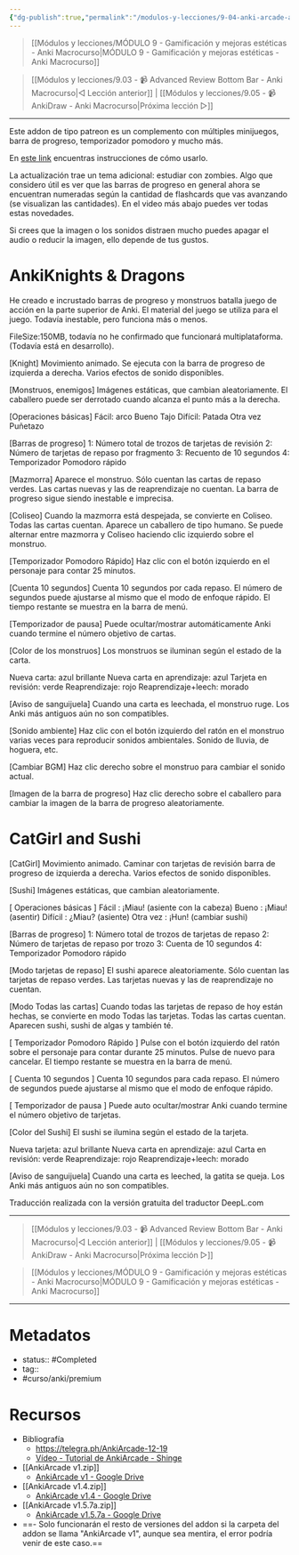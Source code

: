 ```yaml
---
{"dg-publish":true,"permalink":"/modulos-y-lecciones/9-04-anki-arcade-anki-macrocurso/","noteIcon":"","updated":"2024-05-22T20:01:01.779+02:00"}
---
```



> [[Módulos y lecciones/MÓDULO 9 - Gamificación y mejoras estéticas - Anki Macrocurso\|MÓDULO 9 - Gamificación y mejoras estéticas - Anki Macrocurso]]

> [[Módulos y lecciones/9.03 - 📹 Advanced Review Bottom Bar - Anki Macrocurso\|◁ Lección anterior]] | [[Módulos y lecciones/9.05 - 📹 AnkiDraw - Anki Macrocurso\|Próxima lección ▷]]

---

Este addon de tipo patreon es un complemento con múltiples minijuegos, barra de progreso, temporizador pomodoro y mucho más. 

En [este link](https://telegra.ph/AnkiArcade-12-19) encuentras instrucciones de cómo usarlo.

La actualización trae un tema adicional: estudiar con zombies. Algo que considero útil es ver que las barras de progreso en general ahora se encuentran numeradas según la cantidad de flashcards que vas avanzando (se visualizan las cantidades). En el video más abajo puedes ver todas estas novedades.

Si crees que la imagen o los sonidos distraen mucho puedes apagar el audio o reducir la imagen, ello depende de tus gustos.

# AnkiKnights & Dragons
He creado e incrustado barras de progreso y monstruos batalla juego de acción en la parte superior de Anki. El material del juego se utiliza para el juego. Todavía inestable, pero funciona más o menos.

FileSize:150MB, todavía no he confirmado que funcionará multiplataforma. (Todavía está en desarrollo).

[Knight]
Movimiento animado. Se ejecuta con la barra de progreso de izquierda a derecha. Varios efectos de sonido disponibles.

[Monstruos, enemigos]
Imágenes estáticas, que cambian aleatoriamente. El caballero puede ser derrotado cuando alcanza el punto más a la derecha.

[Operaciones básicas]
Fácil: arco
Bueno Tajo
Difícil: Patada
Otra vez Puñetazo

[Barras de progreso]
1: Número total de trozos de tarjetas de revisión
2: Número de tarjetas de repaso por fragmento
3: Recuento de 10 segundos
4: Temporizador Pomodoro rápido

[Mazmorra]
Aparece el monstruo. Sólo cuentan las cartas de repaso verdes. Las cartas nuevas y las de reaprendizaje no cuentan. La barra de progreso sigue siendo inestable e imprecisa.

[Coliseo]
Cuando la mazmorra está despejada, se convierte en Coliseo. Todas las cartas cuentan. Aparece un caballero de tipo humano. Se puede alternar entre mazmorra y Coliseo haciendo clic izquierdo sobre el monstruo.

[Temporizador Pomodoro Rápido]
Haz clic con el botón izquierdo en el personaje para contar 25 minutos.

[Cuenta 10 segundos]
Cuenta 10 segundos por cada repaso. El número de segundos puede ajustarse al mismo que el modo de enfoque rápido. El tiempo restante se muestra en la barra de menú.

[Temporizador de pausa]
Puede ocultar/mostrar automáticamente Anki cuando termine el número objetivo de cartas.

[Color de los monstruos]
Los monstruos se iluminan según el estado de la carta.

Nueva carta: azul brillante
Nueva carta en aprendizaje: azul
Tarjeta en revisión: verde
Reaprendizaje: rojo
Reaprendizaje+leech: morado

[Aviso de sanguijuela]
Cuando una carta es leechada, el monstruo ruge. Los Anki más antiguos aún no son compatibles.

[Sonido ambiente]
Haz clic con el botón izquierdo del ratón en el monstruo varias veces para reproducir sonidos ambientales. Sonido de lluvia, de hoguera, etc.

[Cambiar BGM]
Haz clic derecho sobre el monstruo para cambiar el sonido actual.

[Imagen de la barra de progreso]
Haz clic derecho sobre el caballero para cambiar la imagen de la barra de progreso aleatoriamente.

# CatGirl and Sushi
[CatGirl]
Movimiento animado. Caminar con tarjetas de revisión barra de progreso de izquierda a derecha. Varios efectos de sonido disponibles.

[Sushi]
Imágenes estáticas, que cambian aleatoriamente. 

[ Operaciones básicas ]
Fácil : ¡Miau! (asiente con la cabeza)
Bueno : ¡Miau! (asentir)
Difícil : ¿Miau? (asiente)
Otra vez : ¡Hun! (cambiar sushi)

[Barras de progreso]
1: Número total de trozos de tarjetas de repaso
2: Número de tarjetas de repaso por trozo
3: Cuenta de 10 segundos
4: Temporizador Pomodoro rápido

[Modo tarjetas de repaso]
El sushi aparece aleatoriamente. Sólo cuentan las tarjetas de repaso verdes. Las tarjetas nuevas y las de reaprendizaje no cuentan. 

[Modo Todas las cartas]
Cuando todas las tarjetas de repaso de hoy están hechas, se convierte en modo Todas las tarjetas. Todas las cartas cuentan. Aparecen sushi, sushi de algas y también té.

[ Temporizador Pomodoro Rápido ]
Pulse con el botón izquierdo del ratón sobre el personaje para contar durante 25 minutos. Pulse de nuevo para cancelar. El tiempo restante se muestra en la barra de menú.

[ Cuenta 10 segundos ]
Cuenta 10 segundos para cada repaso. El número de segundos puede ajustarse al mismo que el modo de enfoque rápido. 

[ Temporizador de pausa ]
Puede auto ocultar/mostrar Anki cuando termine el número objetivo de tarjetas. 

[Color del Sushi]
El sushi se ilumina según el estado de la tarjeta.

Nueva tarjeta: azul brillante
Nueva carta en aprendizaje: azul
Carta en revisión: verde
Reaprendizaje: rojo
Reaprendizaje+leech: morado

[Aviso de sanguijuela]
Cuando una carta es leeched, la gatita se queja. Los Anki más antiguos aún no son compatibles.


Traducción realizada con la versión gratuita del traductor DeepL.com


---

> [[Módulos y lecciones/9.03 - 📹 Advanced Review Bottom Bar - Anki Macrocurso\|◁ Lección anterior]] | [[Módulos y lecciones/9.05 - 📹 AnkiDraw - Anki Macrocurso\|Próxima lección ▷]]

> [[Módulos y lecciones/MÓDULO 9 - Gamificación y mejoras estéticas - Anki Macrocurso\|MÓDULO 9 - Gamificación y mejoras estéticas - Anki Macrocurso]]

---
# Metadatos
- status:: #Completed 
- tag:: 
- #curso/anki/premium

# Recursos
- Bibliografía
	- https://telegra.ph/AnkiArcade-12-19
	- [Vídeo - Tutorial de AnkiArcade - Shinge](https://youtu.be/twJ6PRkbEUE)
- [[AnkiArcade v1.zip]]
	- [AnkiArcade v1 - Google Drive](https://drive.google.com/file/d/1q0WSq0OEa34G8MCWFkKkSY7bojdhbJBU/view?usp=drive_link)
- [[AnkiArcade v1.4.zip]]
	- [AnkiArcade v1.4 - Google Drive](https://drive.google.com/file/d/1sXSdh4VhzAx6E-7mmYOlhQSmb22Rgnel/view?usp=drive_link)
- [[AnkiArcade v1.5.7a.zip]]
	- [AnkiArcade v1.5.7a - Google Drive](https://drive.google.com/file/d/1iD-5p83bdpdJ1vmgchyzotY8OqALcs-e/view?usp=drive_link)
- ==- Solo funcionarán el resto de versiones del addon si la carpeta del addon se llama "AnkiArcade v1", aunque sea mentira, el error podría venir de este caso.==